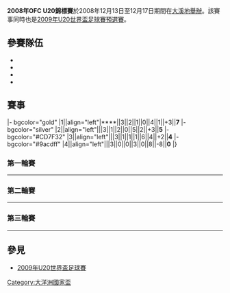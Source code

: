 **2008年OFC
U20錦標賽**於2008年12月13日至12月17日期間在[大溪地舉辦](../Page/大溪地.md "wikilink")。該賽事同時也是[2009年U20世界盃足球賽預選賽](https://zh.wikipedia.org/wiki/2009年U20世界盃足球賽 "wikilink")。

## 參賽隊伍

  -
  -
  -
  -
## 賽事

|- bgcolor="gold" |1||align="left"|****||3||2||1||0||4||1||+3||**7** |-
bgcolor="silver" |2||align="left"|||3||1||2||0||5||2||+3||**5** |-
bgcolor="\#CD7F32" |3||align="left"|||3||1||1||1||6||4||+2||**4** |-
bgcolor="\#9acdff" |4||align="left"|||3||0||0||3||0||8||-8||**0** |}

### 第一輪賽

-----

### 第二輪賽

-----

### 第三輪賽

-----

## 參見

  - [2009年U20世界盃足球賽](https://zh.wikipedia.org/wiki/2009年U20世界盃足球賽 "wikilink")

[Category:大洋洲國家盃](https://zh.wikipedia.org/wiki/Category:大洋洲國家盃 "wikilink")